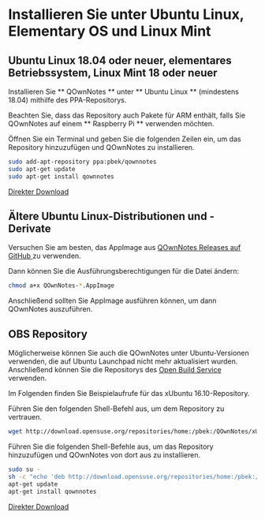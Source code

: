 # Installieren Sie unter Ubuntu Linux, Elementary OS und Linux Mint

## Ubuntu Linux 18.04 oder neuer, elementares Betriebssystem, Linux Mint 18 oder neuer

Installieren Sie ** QOwnNotes ** unter ** Ubuntu Linux ** (mindestens 18.04) mithilfe des PPA-Repositorys.

Beachten Sie, dass das Repository auch Pakete für ARM enthält, falls Sie QOwnNotes auf einem ** Raspberry Pi ** verwenden möchten.

Öffnen Sie ein Terminal und geben Sie die folgenden Zeilen ein, um das Repository hinzuzufügen und QOwnNotes zu installieren.

```bash
sudo add-apt-repository ppa:pbek/qownnotes
sudo apt-get update
sudo apt-get install qownnotes
```

[Direkter Download](https://launchpad.net/~pbek/+archive/ubuntu/qownnotes/+packages)

## Ältere Ubuntu Linux-Distributionen und -Derivate

Versuchen Sie am besten, das AppImage aus [ QOwnNotes Releases auf GitHub ](https://github.com/pbek/QOwnNotes/releases) zu verwenden.

Dann können Sie die Ausführungsberechtigungen für die Datei ändern:

```bash
chmod a+x QOwnNotes-*.AppImage
```

Anschließend sollten Sie AppImage ausführen können, um dann QOwnNotes auszuführen.

## OBS Repository

Möglicherweise können Sie auch die QOwnNotes unter Ubuntu-Versionen verwenden, die auf Ubuntu Launchpad nicht mehr aktualisiert wurden. Anschließend können Sie die Repositorys des [ Open Build Service ](https://build.opensuse.org/package/show/home:pbek:QOwnNotes/desktop) verwenden.

Im Folgenden finden Sie Beispielaufrufe für das xUbuntu 16.10-Repository.

Führen Sie den folgenden Shell-Befehl aus, um dem Repository zu vertrauen.

```bash
wget http://download.opensuse.org/repositories/home:/pbek:/QOwnNotes/xUbuntu_16.10/Release.key -O - | sudo apt-key add -
```

Führen Sie die folgenden Shell-Befehle aus, um das Repository hinzuzufügen und QOwnNotes von dort aus zu installieren.

```bash
sudo su -
sh -c "echo 'deb http://download.opensuse.org/repositories/home:/pbek:/QOwnNotes/xUbuntu_16.10/ /' >> /etc/apt/sources.list.d/qownnotes.list"
apt-get update
apt-get install qownnotes
```

[Direkter Download](https://build.opensuse.org/package/binaries/home:pbek:QOwnNotes/desktop/xUbuntu_16.10)

